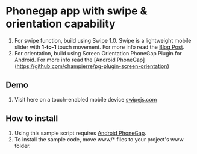 # Phonegap app with swipe & orientation capability
1. For swipe function, build using Swipe 1.0. Swipe is a lightweight mobile slider with **1-to-1** touch movement. For more info read the [Blog Post](http://pr-i.me/AQL2).
2. For orientation, build using Screen Orientation PhoneGap Plugin for Android. For more info read the [Android PhoneGap] (https://github.com/champierre/pg-plugin-screen-orientation)

## Demo
1. Visit here on a touch-enabled mobile device [swipejs.com](http://swipejs.com)

## How to install ##
1. Using this sample script requires [Android PhoneGap](http://github.com/phonegap/phonegap-android).
2. To install the sample code, move www/* files to your project's www folder.
